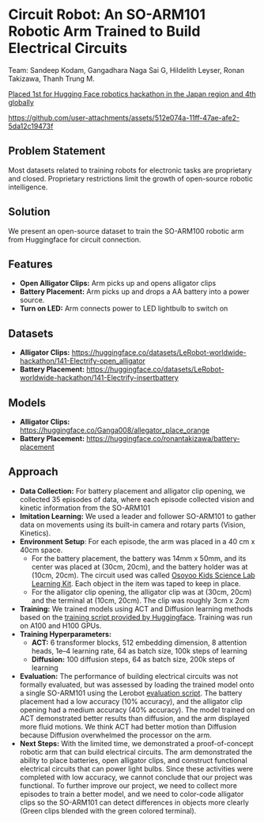 # Circuit Robot: An SO-ARM101 Robotic Arm Trained to Build Electrical Circuits

Team: Sandeep Kodam, Gangadhara Naga Sai G, Hildelith Leyser, Ronan Takizawa, Thanh Trung M.

[Placed 1st for Hugging Face robotics hackathon in the Japan region and 4th globally](https://huggingface.co/spaces/LeRobot-worldwide-hackathon/all-winners)

https://github.com/user-attachments/assets/512e074a-11ff-47ae-afe2-5da12c19473f

## Problem Statement
Most datasets related to training robots for electronic tasks are proprietary and closed. Proprietary restrictions limit the growth of open-source robotic intelligence.

## Solution
We present an open-source dataset to train the SO-ARM100 robotic arm from Huggingface for circuit connection. 

## Features
- **Open Alligator Clips:** Arm picks up and opens alligator clips
- **Battery Placement:** Arm picks up and drops a AA battery into a power source.
- **Turn on LED:** Arm connects power to LED lightbulb to switch on

## Datasets
- **Alligator Clips:** https://huggingface.co/datasets/LeRobot-worldwide-hackathon/141-Electrify-open_alligator
- **Battery Placement:** https://huggingface.co/datasets/LeRobot-worldwide-hackathon/141-Electrify-insertbattery

## Models
- **Alligator Clips:** https://huggingface.co/Ganga008/allegator_place_orange
- **Battery Placement:** https://huggingface.co/ronantakizawa/battery-placement

## Approach
- **Data Collection:** For battery placement and alligator clip opening, we collected 35 episodes of data, where each episode collected vision and kinetic information from the SO-ARM101
- **Imitation Learning:** We used a leader and follower SO-ARM101 to gather data on movements using its built-in camera and rotary parts (Vision, Kinetics).
- **Environment Setup**: For each episode, the arm was placed in a 40 cm x 40cm space.
  - For the battery placement, the battery was 14mm x 50mm, and its center was placed at (30cm, 20cm), and the battery holder was at (10cm, 20cm). The circuit used was called [Osoyoo Kids Science Lab Learning Kit](https://osoyoo.com/2018/08/22/user-manual-of-children-science-lab-learning-kit/). Each object in the item was taped to keep in place.
  - For the alligator clip opening, the alligator clip was at (30cm, 20cm) and the terminal at (10cm, 20cm). The clip was roughly 3cm x 2cm
- **Training:** We trained models using ACT and Diffusion learning methods based on the [training script provided by Huggingface](https://huggingface.co/docs/lerobot/il_robots#train-a-policy). Training was run on A100 and H100 GPUs.
- **Training Hyperparameters:**
  - **ACT:** 6 transformer blocks, 512 embedding dimension, 8 attention heads, 1e–4 learning rate, 64 as batch size, 100k steps of learning
  - **Diffusion:** 100 diffusion steps, 64 as batch size, 200k steps of learning
- **Evaluation:** The performance of building electrical circuits was not formally evaluated, but was assessed by loading the trained model onto a single SO-ARM101 using the Lerobot [evaluation script](https://huggingface.co/docs/lerobot/il_robots#train-a-policy). The battery placement had a low accuracy (10% accuracy), and the alligator clip opening had a medium accuracy (40% accuracy). The model trained on ACT demonstrated better results than diffusion, and the arm displayed more fluid motions. We think ACT had better motion than Diffusion because Diffusion overwhelmed the processor on the arm.
- **Next Steps:** With the limited time, we demonstrated a proof-of-concept robotic arm that can build electrical circuits. The arm demonstrated the ability to place batteries, open alligator clips, and construct functional electrical circuits that can power light bulbs. Since these activities were completed with low accuracy, we cannot conclude that our project was functional. To further improve our project, we need to collect more episodes to train a better model, and we need to color-code alligator clips so the SO-ARM101 can detect differences in objects more clearly (Green clips blended with the green colored terminal).






